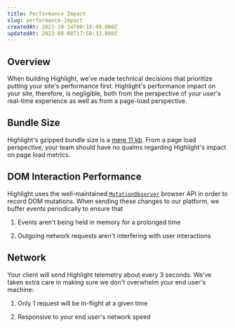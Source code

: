 ```yaml
---
title: Performance Impact
slug: performance-impact
createdAt: 2021-10-14T00:18:49.000Z
updatedAt: 2022-08-08T17:50:32.000Z
---
```


## Overview

When building Highlight, we've made technical decisions that prioritize putting your site's performance first. Highlight's performance impact on your site, therefore, is negligible, both from the perspective of your user's real-time experience as well as from a page-load perspective.

## Bundle Size

Highlight's gzipped bundle size is a [mere 11 kb](https://www.npmjs.com/package/highlight.run). From a page load perspective, your team should have no qualms regarding Highlight's impact on page load metrics.

## DOM Interaction Performance

Highlight uses the well-maintained [`MutationObserver`](https://developer.mozilla.org/en-US/docs/Web/API/MutationObserver) browser API in order to record DOM mutations. When sending these changes to our platform, we buffer events periodically to ensure that

1.  Events aren't being held in memory for a prolonged time

2.  Outgoing network requests aren't interfering with user interactions

## Network

Your client will send Highlight telemetry about every 3 seconds. We've taken extra care in making sure we don't overwhelm your end user's machine:

1.  Only 1 request will be in-flight at a given time

2.  Responsive to your end user's network speed
